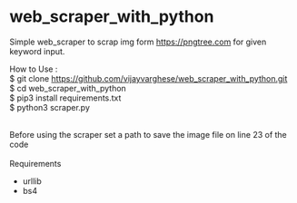 # web_scraper_with_python
Simple web_scraper to scrap img form https://pngtree.com for given keyword input.

How to Use : <br>
$ git clone https://github.com/vijayvarghese/web_scraper_with_python.git <br>
$ cd web_scraper_with_python<br>
$ pip3 install requirements.txt<br>
$ python3 scraper.py<br>
<br>

Before using the scraper set a path to save the image file on line 23 of the code<br>
<br>
Requirements
 * urllib
 * bs4
